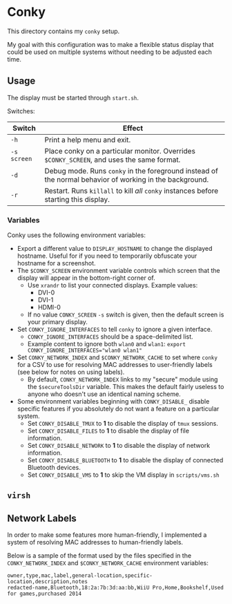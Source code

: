 
# Conky

This directory contains my `conky` setup.

My goal with this configuration was to make a flexible status display that could be used on multiple systems without needing to be adjusted each time.

## Usage 

The display must be started through `start.sh`.

Switches:

| **Switch**  | **Effect**                                                                                              |
|-------------|---------------------------------------------------------------------------------------------------------|
| `-h`        | Print a help menu and exit.                                                                             |
| `-s screen` | Place conky on a particular  monitor. Overrides `$CONKY_SCREEN`, and uses the same format.              |
| `-d`        | Debug mode. Runs `conky` in the foreground instead of the normal behavior of working in the background. |
| `-r`        | Restart. Runs `killall` to kill *all* `conky` instances before starting this display.                   |

### Variables

Conky uses the following environment variables:

* Export a different value to `DISPLAY_HOSTNAME` to change the displayed hostname.
    Useful for if you need to temporarily obfuscate your hostname for a screenshot.
* The `$CONKY_SCREEN` environment variable controls which screen that
    the display will appear in the bottom-right corner of.
  * Use `xrandr` to list your connected displays. Example values:
    * DVI-0
    * DVI-1
    * HDMI-0
  * If no value `CONKY_SCREEN` `-s` switch is given,
      then the default screen is your primary display.
* Set `CONKY_IGNORE_INTERFACES` to tell `conky` to ignore a given interface.
  * `CONKY_IGNORE_INTERFACES` should be a space-delimited list.
  * Example content to ignore both `wlan0` and `wlan1`:
      `export CONKY_IGNORE_INTERFACES="wlan0 wlan1"`
* Set `CONKY_NETWORK_INDEX` and `$CONKY_NETWORK_CACHE` to set where
    `conky` for a CSV to use for resolving MAC addresses to
    user-friendly labels (see below for notes on using labels).
  * By default, `CONKY_NETWORK_INDEX` links to my "secure" module using
      the `$secureToolsDir` variable. This makes the default fairly
      useless to anyone who doesn't use an identical naming scheme.
* Some environment variables beginning with `CONKY_DISABLE_` disable
    specific features if you absolutely do not want a feature on a
    particular system.
  * Set `CONKY_DISABLE_TMUX` to **1** to disable the display of `tmux` sessions.
  * Set `CONKY_DISABLE_FILES` to **1** to disable the display of file information.
  * Set `CONKY_DISABLE_NETWORK` to **1** to disable the display of network information.
  * Set `CONKY_DISABLE_BLUETOOTH` to **1** to disable the display of
      connected Bluetooth devices.
  * Set `CONKY_DISABLE_VMS` to **1** to skip the VM display in `scripts/vms.sh`
  
  

## `virsh`

## Network Labels

In order to make some features more human-friendly, I implemented
  a system of resolving MAC addresses to human-friendly labels.

Below is a sample of the format used by the files specified in the
  `CONKY_NETWORK_INDEX` and `$CONKY_NETWORK_CACHE` environment variables:

    owner,type,mac,label,general-location,specific-location,description,notes
    redacted-name,Bluetooth,18:2a:7b:3d:aa:bb,WiiU Pro,Home,Bookshelf,Used for games,purchased 2014
